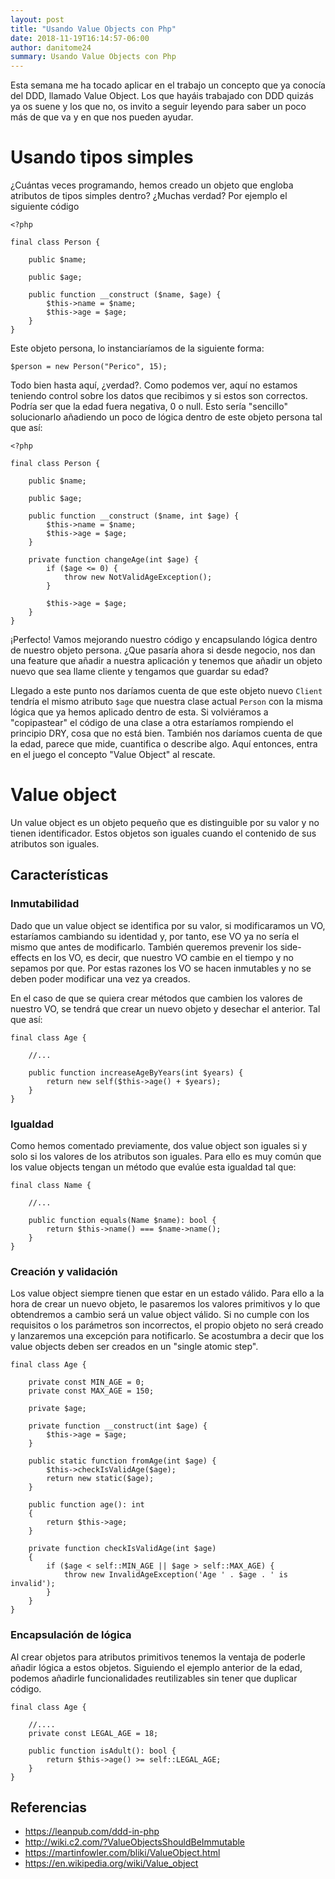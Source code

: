```yaml
---
layout: post
title: "Usando Value Objects con Php"
date: 2018-11-19T16:14:57-06:00
author: danitome24
summary: Usando Value Objects con Php
---
```


Esta semana me ha tocado aplicar en el trabajo un concepto que ya conocía del DDD, llamado Value Object. Los que hayáis trabajado con DDD quizás ya os suene y los que no, os invito a seguir leyendo para saber un poco más de que va y en que nos pueden ayudar.

# Usando tipos simples

¿Cuántas veces programando, hemos creado un objeto que engloba atributos de tipos simples dentro? ¿Muchas verdad? Por ejemplo el siguiente código

```
<?php

final class Person {

	public $name;

	public $age;

	public function __construct ($name, $age) {
		$this->name = $name;
		$this->age = $age;
	}
}
```

Este objeto persona, lo instanciaríamos de la siguiente forma:

```
$person = new Person("Perico", 15);
```

Todo bien hasta aquí, ¿verdad?. Como podemos ver, aquí no estamos teniendo control sobre los datos que recibimos y si estos son correctos. Podría ser que la edad fuera negativa, 0 o null. Esto sería "sencillo" solucionarlo añadiendo un poco de lógica dentro de este objeto persona tal que así:

```
<?php

final class Person {

	public $name;

	public $age;

	public function __construct ($name, int $age) {
		$this->name = $name;
		$this->age = $age;
	}

	private function changeAge(int $age) {
		if ($age <= 0) {
			throw new NotValidAgeException();
		}

		$this->age = $age;
	}
}
```

¡Perfecto! Vamos mejorando nuestro código y encapsulando lógica dentro de nuestro objeto persona. ¿Que pasaría ahora si desde negocio, nos dan una feature que añadir a nuestra aplicación y tenemos que añadir un objeto nuevo que sea llame cliente y tengamos que guardar su edad? 

Llegado a este punto nos daríamos cuenta de que este objeto nuevo `Client` tendría el mismo atributo `$age` que nuestra clase actual `Person` con la misma lógica que ya hemos aplicado dentro de esta. Si volviéramos a "copipastear" el código de una clase a otra estaríamos rompiendo el principio DRY, cosa que no está bien. También nos daríamos cuenta de que la edad, parece que mide, cuantifica o describe algo. Aquí entonces, entra en el juego el concepto "Value Object" al rescate.

# Value object

Un value object es un objeto pequeño que es distinguible por su valor y no tienen identificador. Estos objetos son iguales cuando el contenido de sus atributos son iguales.

## Características

### Inmutabilidad

Dado que un value object se identifica por su valor, si modificaramos un VO, estaríamos cambiando su identidad y, por tanto, ese VO ya no sería el mismo que antes de modificarlo. También queremos prevenir los side-effects en los VO, es decir, que nuestro VO cambie en el tiempo y no sepamos por que. Por estas razones los VO se hacen inmutables y no se deben poder modificar una vez ya creados.

En el caso de que se quiera crear métodos que cambien los valores de nuestro VO, se tendrá que crear un nuevo objeto y desechar el anterior. Tal que así:

```
final class Age {

	//...

	public function increaseAgeByYears(int $years) {
		return new self($this->age() + $years);
	}
}
```

### Igualdad

Como hemos comentado previamente, dos value object son iguales si y solo si los valores de los atributos son iguales. Para ello es muy común que los value objects tengan un método que evalúe esta igualdad tal que:

```
final class Name {

	//...

	public function equals(Name $name): bool {
		return $this->name() === $name->name();
	}
}
```

### Creación y validación

Los value object siempre tienen que estar en un estado válido. Para ello a la hora de crear un nuevo objeto, le pasaremos los valores primitivos y lo que obtendremos a cambio será un value object válido. Si no cumple con los requisitos o los parámetros son incorrectos, el propio objeto no será creado y lanzaremos una excepción para notificarlo. Se acostumbra a decir que los value objects deben ser creados en un "single atomic step".

```
final class Age {

	private const MIN_AGE = 0;
    private const MAX_AGE = 150;

	private $age;

	private function __construct(int $age) {
        $this->age = $age;
	}

	public static function fromAge(int $age) {
		$this->checkIsValidAge($age);
		return new static($age);
	}

	public function age(): int
    {
        return $this->age;
    }

	private function checkIsValidAge(int $age)
    {
        if ($age < self::MIN_AGE || $age > self::MAX_AGE) {
            throw new InvalidAgeException('Age ' . $age . ' is invalid');
        }
    }
}
```

### Encapsulación de lógica

Al crear objetos para atributos primitivos tenemos la ventaja de poderle añadir lógica a estos objetos. Siguiendo el ejemplo anterior de la edad, podemos añadirle funcionalidades reutilizables sin tener que duplicar código.

```
final class Age {

	//....
	private const LEGAL_AGE = 18;

	public function isAdult(): bool {
		return $this->age() >= self::LEGAL_AGE; 
	}
}
```


## Referencias

* https://leanpub.com/ddd-in-php
* http://wiki.c2.com/?ValueObjectsShouldBeImmutable
* https://martinfowler.com/bliki/ValueObject.html
* https://en.wikipedia.org/wiki/Value_object
